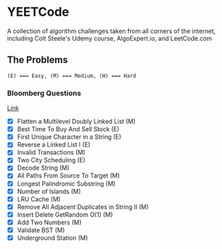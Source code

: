# YEETCode

A collection of algorithm challenges taken from all corners of the internet, including Colt Steele's Udemy course, AlgoExpert.io, and LeetCode.com

## The Problems

`(E) === Easy, (M) === Medium, (H) === Hard`

### Bloomberg Questions

[Link](https://docs.google.com/spreadsheets/d/1U4Ighqvei8gMR90VS9iNTlQmtGOzqvGc3rm-LaHbAco/htmlview#gid=0)

- [x] Flatten a Multilevel Doubly Linked List (M)
- [x] Best Time To Buy And Sell Stock (E)
- [x] First Unique Character in a String (E)
- [x] Reverse a Linked List I (E)
- [x] Invalid Transactions (M)
- [x] Two City Scheduling (E)
- [x] Decode String (M)
- [x] All Paths From Source To Target (M)
- [x] Longest Palindromic Substring (M)
- [x] Number of Islands (M)
- [x] LRU Cache (M)
- [x] Remove All Adjacent Duplicates in String II (M)
- [x] Insert Delete GetRandom O(1) (M)
- [x] Add Two Numbers (M)
- [x] Validate BST (M)
- [x] Underground Station (M)
